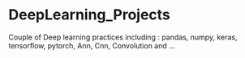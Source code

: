 # DeepLearning_Projects
Couple of Deep learning practices including : pandas, numpy, keras, tensorflow, pytorch, Ann, Cnn, Convolution and ...
